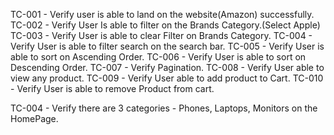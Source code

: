 TC-001 - Verify user is able to land on the website(Amazon) successfully.
TC-002 - Verify User Is able to filter on the Brands Category.(Select Apple)
TC-003 - Verify User is able to clear Filter on Brands Category.
TC-004 - Verify User is able to filter search on the search bar.
TC-005 - Verify User is able to sort on Ascending Order.
TC-006 - Verify User is able to sort on Descending Order.
TC-007 - Verify Pagination.
TC-008 - Verify User able to view any product.
TC-009 - Verify User able to add product to Cart.
TC-010 - Verify User is able to remove Product from cart.

TC-004 - Verify there are 3 categories - Phones, Laptops, Monitors on the HomePage.
